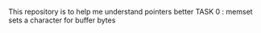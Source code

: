 This repository is to help me understand pointers better
TASK 0 : memset sets a character for buffer bytes
